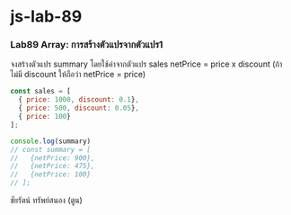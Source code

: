 # js-lab-89
### Lab89 Array: การสร้างตัวแปรจากตัวแปร1
จงสร้างตัวแปร summary โดยใช้ค่าจากตัวแปร sales
netPrice = price x discount (ถ้าไม่มี discount ให้ถือว่า netPrice = price)

```JavaScript
const sales = [
  { price: 1000, discount: 0.1},
  { price: 500, discount: 0.05},
  { price: 100}
];

console.log(summary)
// const summary = [
//   {netPrice: 900},
//   {netPrice: 475},
//   {netPrice: 100}
// ];
```

ชัยรัตน์ ทรัพย์สนอง (ตูน)
